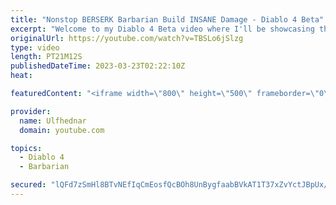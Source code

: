 ```yaml
---
title: "Nonstop BERSERK Barbarian Build INSANE Damage - Diablo 4 Beta"
excerpt: "Welcome to my Diablo 4 Beta video where I'll be showcasing the Nonstop BERSERK Barbarian Build with CRAZY Damage."
originalUrl: https://youtube.com/watch?v=TBSLo6jSlzg
type: video
length: PT21M12S
publishedDateTime: 2023-03-23T02:22:10Z
heat: 

featuredContent: "<iframe width=\"800\" height=\"500\" frameborder=\"0\" src=\"https://www.youtube.com/embed/TBSLo6jSlzg\" allow=\"accelerometer; autoplay; encrypted-media; gyroscope; picture-in-picture\" allowfullscreen></iframe>"

provider:
  name: Ulfhednar
  domain: youtube.com

topics:
  - Diablo 4
  - Barbarian

secured: "lQFd7zSmHl8BTvNEfIqCmEosfQcBOh8UnBygfaabBVkAT1T37xZvYctJBpUx/FjF5iZj6c8a/xkR1TlDvlv8BDSxVTK8CZPH/Wnj1Y6IxV7l7cAqTBRcFnK7NIVxX4Q3w7je/xOiIH6C1572hvCOG4vfeH+9HvvSK97Fn8ZF/69tFCjpCvgF8MdjlYqjBf9nbpdBEV37UX36DSAKb47jNnXLiaKiKA0cEqbspFJMZk6XJ2TyebroQZjIO7kHUZLxHUGklYOiJI6DlAM0bOeZHgni47tv7YY7kE1BTmavoSnDEAMuYy1tPLW1YrzZ1FVtOvCT8hRLmAwcRWuNHTumnS38CwcvxGmUHuLfRsVhz4zd5S7GgJmDg2E+gEqRdjVlyIvXSvhVcRnJU0li9IjpkNdICqXRSnKGD5qOvRFyXsE=;TiYCOQzmam/XKby/eXR7kg=="
---
```


